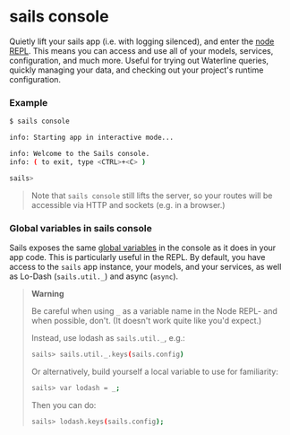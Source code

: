 # sails console

Quietly lift your sails app (i.e. with logging silenced), and enter the [node REPL](http://nodejs.org/api/repl.html).  This means you can access and use all of your models, services, configuration, and much more.  Useful for trying out Waterline queries, quickly managing your data, and checking out your project's runtime configuration.

### Example

```sh
$ sails console

info: Starting app in interactive mode...

info: Welcome to the Sails console.
info: ( to exit, type <CTRL>+<C> )

sails>
```

> Note that `sails console` still lifts the server, so your routes will be accessible via HTTP and sockets (e.g. in a browser.)






### Global variables in sails console

Sails exposes the same [global variables](http://beta.sailsjs.org/#/documentation/reference/Globals) in the console as it does in your app code. This is particularly useful in the REPL.  By default, you have access to the `sails` app instance, your models, and your services, as well as Lo-Dash (`sails.util._`) and async (`async`).


> **Warning**
>
> Be careful when using `_` as a variable name in the Node REPL- and when possible, don't.
> (It doesn't work quite like you'd expect.)
>
> Instead, use lodash as `sails.util._`, e.g.:
> ```sh
> sails> sails.util._.keys(sails.config)
> ```
>
> Or alternatively, build yourself a local variable to use for familiarity:
>
> ```sh
> sails> var lodash = _;
> ```
>
> Then you can do:
>
> ```sh
> sails> lodash.keys(sails.config);
> ```

<docmeta name="uniqueID" value="sailsconsole198558">
<docmeta name="displayName" value="sails console">


